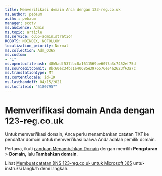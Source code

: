 ```yaml
---
title: Memverifikasi domain Anda dengan 123-reg.co.uk
ms.author: pebaum
author: pebaum
manager: scotv
ms.audience: Admin
ms.topic: article
ms.service: o365-administration
ROBOTS: NOINDEX, NOFOLLOW
localization_priority: Normal
ms.collection: Adm_O365
ms.custom:
- "1"
ms.openlocfilehash: 48b5adf537abc8a1611569be6076a3c7452ef75d
ms.sourcegitcommit: 8bc60ec34bc1e40685e3976576e04a2623f63a7c
ms.translationtype: MT
ms.contentlocale: id-ID
ms.lasthandoff: 04/15/2021
ms.locfileid: "51807957"
---
```

# <a name="verify-your-domain-with-123-regcouk"></a>Memverifikasi domain Anda dengan 123-reg.co.uk

Untuk memverifikasi domain, Anda perlu menambahkan catatan TXT ke pendaftar domain untuk memverifikasi bahwa Anda adalah pemilik domain. 

Pertama, ikuti [panduan Menambahkan Domain](https://admin.microsoft.com/Adminportal#/Domains) dengan memilih **Pengaturan** \> **Domain,** lalu **Tambahkan domain**.
  
Lihat [Membuat catatan DNS 123-reg.co.uk untuk Microsoft 365](https://docs.microsoft.com/microsoft-365/admin/dns/create-dns-records-at-123-reg-co-uk) untuk instruksi langkah demi langkah.